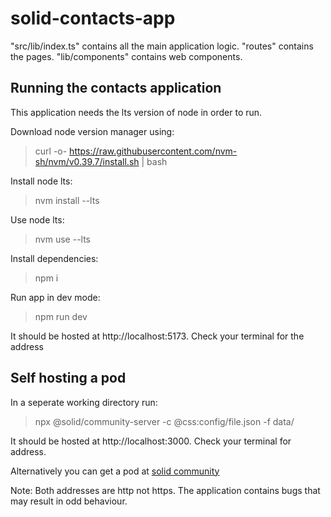# solid-contacts-app
"src/lib/index.ts" contains all the main application logic. "routes" contains the pages. "lib/components" contains web components.

## Running the contacts application
This application needs the lts version of node in order to run.

Download node version manager using:
> curl -o- https://raw.githubusercontent.com/nvm-sh/nvm/v0.39.7/install.sh | bash

Install node lts:
> nvm install --lts

Use node lts:
> nvm use --lts

Install dependencies:
> npm i

Run app in dev mode:
> npm run dev

It should be hosted at http://localhost:5173. Check your terminal for the address

## Self hosting a pod
In a seperate working directory run:
> npx @solid/community-server -c @css:config/file.json -f data/

It should be hosted at http://localhost:3000. Check your terminal for address.

Alternatively you can get a pod at [solid community](https://solidcommunity.net/)

Note: Both addresses are http not https. The application contains bugs that may result in odd behaviour.
